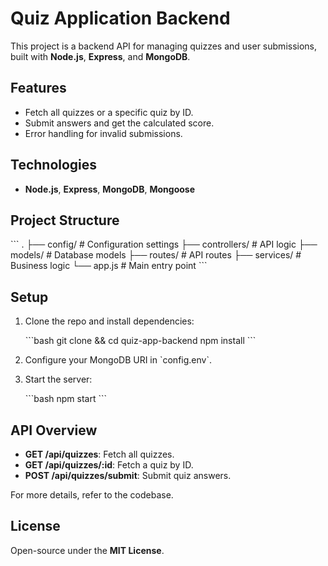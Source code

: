 
# Quiz Application Backend

This project is a backend API for managing quizzes and user submissions, built with **Node.js**, **Express**, and **MongoDB**.

## Features

- Fetch all quizzes or a specific quiz by ID.
- Submit answers and get the calculated score.
- Error handling for invalid submissions.

## Technologies

- **Node.js**, **Express**, **MongoDB**, **Mongoose**

## Project Structure

\`\`\`
.
├── config/           # Configuration settings
├── controllers/      # API logic
├── models/           # Database models
├── routes/           # API routes
├── services/         # Business logic
└── app.js            # Main entry point
\`\`\`

## Setup

1. Clone the repo and install dependencies:

   \`\`\`bash
   git clone <repo-url> && cd quiz-app-backend
   npm install
   \`\`\`

2. Configure your MongoDB URI in \`config.env\`.

3. Start the server:

   \`\`\`bash
   npm start
   \`\`\`

## API Overview

- **GET /api/quizzes**: Fetch all quizzes.
- **GET /api/quizzes/:id**: Fetch a quiz by ID.
- **POST /api/quizzes/submit**: Submit quiz answers.

For more details, refer to the codebase.

## License

Open-source under the **MIT License**.
